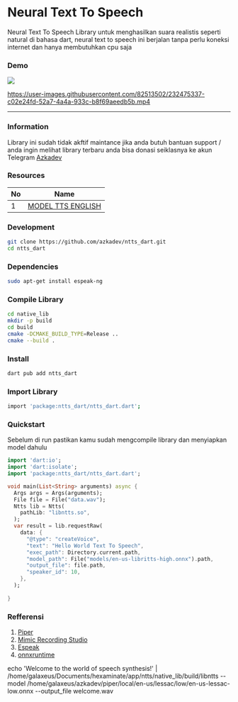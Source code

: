 # Neural Text To Speech

Neural Text To Speech Library untuk menghasilkan suara realistis seperti natural di bahasa dart, neural text to speech ini berjalan tanpa perlu koneksi internet dan hanya membutuhkan cpu saja

### Demo

[![](https://raw.githubusercontent.com/azkadev/ntts_dart/main/.github/youtube_ntts.jpg)](https://youtu.be/IfOJs7OUH8o)


https://user-images.githubusercontent.com/82513502/232475337-c02e24fd-52a7-4a4a-933c-b8f69aeedb5b.mp4

---


### Information

Library ini sudah tidak akftif maintance jika anda butuh bantuan support / anda ingin melihat library terbaru anda bisa donasi seiklasnya ke akun Telegram [Azkadev](https://t.me/azkadev)

### Resources

| No | Name                                                                                                            |
|----|-----------------------------------------------------------------------------------------------------------------|
| 1  | [MODEL TTS ENGLISH](https://github.com/rhasspy/piper/releases/download/v0.0.2/voice-en-us-libritts-high.tar.gz) |


### Development

```bash
git clone https://github.com/azkadev/ntts_dart.git
cd ntts_dart
```

### Dependencies

```bash
sudo apt-get install espeak-ng
```

### Compile Library

```bash
cd native_lib
mkdir -p build
cd build
cmake -DCMAKE_BUILD_TYPE=Release ..
cmake --build .
```


### Install

```bash
dart pub add ntts_dart
```

### Import Library

```bash
import 'package:ntts_dart/ntts_dart.dart';
```


### Quickstart

Sebelum di run pastikan kamu sudah mengcompile library dan menyiapkan model dahulu

```dart
import 'dart:io';
import 'dart:isolate'; 
import 'package:ntts_dart/ntts_dart.dart'; 

void main(List<String> arguments) async {
  Args args = Args(arguments); 
  File file = File("data.wav");
  Ntts lib = Ntts(
    pathLib: "libntts.so",
  );
  var result = lib.requestRaw(
    data: {
      "@type": "createVoice",
      "text": "Hello World Text To Speech",
      "exec_path": Directory.current.path,
      "model_path": File("models/en-us-libritts-high.onnx").path,
      "output_file": file.path,
      "speaker_id": 10,
    },
  );
  
}
```

### Refferensi

1. [Piper](https://github.com/rhasspy/piper)
2. [Mimic Recording Studio](https://github.com/MycroftAI/mimic-recording-studio)
3. [Espeak](https://github.com/espeak-ng/espeak-ng)
4. [onnxruntime](https://github.com/microsoft/onnxruntime)



echo 'Welcome to the world of speech synthesis!' | \
 /home/galaxeus/Documents/hexaminate/app/ntts/native_lib/build/libntts --model /home/galaxeus/azkadev/piper/local/en-us/lessac/low/en-us-lessac-low.onnx --output_file welcome.wav